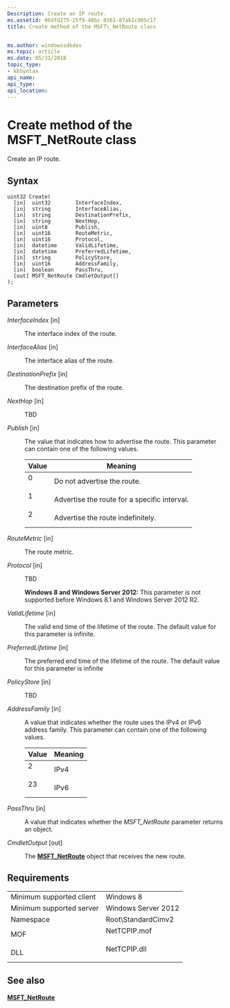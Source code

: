 ```yaml
---
Description: Create an IP route.
ms.assetid: 06dfd275-25f9-48bc-8361-87ab1c905c17
title: Create method of the MSFT\_NetRoute class


ms.author: windowssdkdev
ms.topic: article
ms.date: 05/31/2018
topic_type: 
- kbSyntax
api_name: 
api_type: 
api_location: 
---
```


# Create method of the MSFT\_NetRoute class

Create an IP route.

## Syntax


```mof
uint32 Create(
  [in]  uint32        InterfaceIndex,
  [in]  string        InterfaceAlias,
  [in]  string        DestinationPrefix,
  [in]  string        NextHop,
  [in]  uint8         Publish,
  [in]  uint16        RouteMetric,
  [in]  uint16        Protocol,
  [in]  datetime      ValidLifetime,
  [in]  datetime      PreferredLifetime,
  [in]  string        PolicyStore,
  [in]  uint16        AddressFamily,
  [in]  boolean       PassThru,
  [out] MSFT_NetRoute CmdletOutput[]
);
```



## Parameters

<dl> <dt>

*InterfaceIndex* \[in\]
</dt> <dd>

The interface index of the route.

</dd> <dt>

*InterfaceAlias* \[in\]
</dt> <dd>

The interface alias of the route.

</dd> <dt>

*DestinationPrefix* \[in\]
</dt> <dd>

The destination prefix of the route.

</dd> <dt>

*NextHop* \[in\]
</dt> <dd>

TBD

</dd> <dt>

*Publish* \[in\]
</dt> <dd>

The value that indicates how to advertise the route. This parameter can contain one of the following values.



| Value                                                                        | Meaning                                                 |
|------------------------------------------------------------------------------|---------------------------------------------------------|
| <dl> <dt>0</dt> </dl> | Do not advertise the route.<br/>                  |
| <dl> <dt>1</dt> </dl> | Advertise the route for a specific interval.<br/> |
| <dl> <dt>2</dt> </dl> | Advertise the route indefinitely.<br/>            |



 

</dd> <dt>

*RouteMetric* \[in\]
</dt> <dd>

The route metric.

</dd> <dt>

*Protocol* \[in\]
</dt> <dd>

TBD

**Windows 8 and Windows Server 2012:** This parameter is not supported before Windows 8.1 and Windows Server 2012 R2.

</dd> <dt>

*ValidLifetime* \[in\]
</dt> <dd>

The valid end time of the lifetime of the route. The default value for this parameter is infinite.

</dd> <dt>

*PreferredLifetime* \[in\]
</dt> <dd>

The preferred end time of the lifetime of the route. The default value for this parameter is infinite

</dd> <dt>

*PolicyStore* \[in\]
</dt> <dd>

TBD

</dd> <dt>

*AddressFamily* \[in\]
</dt> <dd>

A value that indicates whether the route uses the IPv4 or IPv6 address family. This parameter can contain one of the following values.



| Value                                                                         | Meaning         |
|-------------------------------------------------------------------------------|-----------------|
| <dl> <dt>2</dt> </dl>  | IPv4<br/> |
| <dl> <dt>23</dt> </dl> | IPv6<br/> |



 

</dd> <dt>

*PassThru* \[in\]
</dt> <dd>

A value that indicates whether the *MSFT\_NetRoute* parameter returns an object.

</dd> <dt>

*CmdletOutput* \[out\]
</dt> <dd>

The [**MSFT\_NetRoute**](msft-netroute.md) object that receives the new route.

</dd> </dl>

## Requirements



|                                     |                                                                                         |
|-------------------------------------|-----------------------------------------------------------------------------------------|
| Minimum supported client<br/> | Windows 8<br/>                                                                    |
| Minimum supported server<br/> | Windows Server 2012<br/>                                                          |
| Namespace<br/>                | Root\\StandardCimv2<br/>                                                          |
| MOF<br/>                      | <dl> <dt>NetTCPIP.mof</dt> </dl> |
| DLL<br/>                      | <dl> <dt>NetTCPIP.dll</dt> </dl> |



## See also

<dl> <dt>

[**MSFT\_NetRoute**](msft-netroute.md)
</dt> </dl>

 

 




